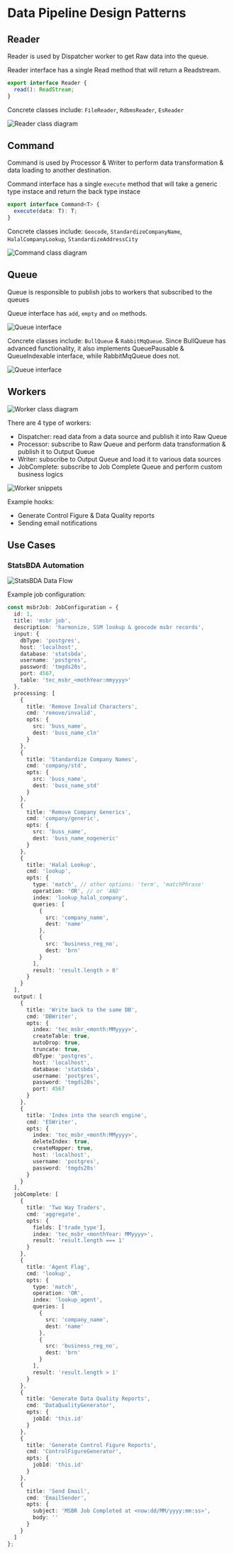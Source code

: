 # Data Pipeline Design Patterns

## Reader

Reader is used by Dispatcher worker to get Raw data into the queue.

Reader interface has a single Read method that will return a Readstream.

``` typescript
export interface Reader {
  read(): ReadStream;
}
```

Concrete classes include: `FileReader`, `RdbmsReader`, `EsReader`

![Reader class diagram](images/reader-class-diagram.svg)

## Command

Command is used by Processor & Writer to perform data transformation & data loading to another destination.

Command interface has a single `execute` method that will take a generic type instace and return the back type instace

``` typescript
export interface Command<T> {
  execute(data: T): T;
}
```

Concrete classes include: `Geocode`, `StandardizeCompanyName`, `HalalCompanyLookup`, `StandardizeAddressCity`

![Command class diagram](images/command-class-diagram.svg)

## Queue

Queue is responsible to publish jobs to workers that subscribed to the queues

Queue interface has `add`, `empty` and `on` methods.

![Queue interface](images/queue-interface.png)

Concrete classes include: `BullQueue` & `RabbitMqQueue`. Since BullQueue has advanced functionality, it also implements QueuePausable & QueueIndexable interface, while RabbitMqQueue does not.

![Queue interface](images/queue-class-diagram.svg)

## Workers

![Worker class diagram](images/worker-class-diagram.svg)

There are 4 type of workers:

- Dispatcher: read data from a data source and publish it into Raw Queue
- Processor: subscribe to Raw Queue and perform data transformation & publish it to Output Queue
- Writer: subscribe to Output Queue and load it to various data sources
- JobComplete: subscribe to Job Complete Queue and perform custom business logics

![Worker snippets](images/worker-snippet.png)

Example hooks:

- Generate Control Figure & Data Quality reports
- Sending email notifications

## Use Cases

### StatsBDA Automation

![StatsBDA Data Flow](images/StatsBDA_Automation_Data_Flow.png)

Example job configuration:

``` typescript
const msbrJob: JobConfiguration = {
  id: 1,
  title: 'msbr job',
  description: 'harmonize, SSM lookup & geocode msbr records',
  input: {
    dbType: 'postgres',
    host: 'localhost',
    database: 'statsbda',
    username: 'postgres',
    password: 'tmgds20s',
    port: 4567,
    table: 'tec_msbr_<mothYear:mmyyyy>'
  },
  processing: [
    {
      title: 'Remove Invalid Characters',
      cmd: 'remove/invalid',
      opts: {
        src: 'buss_name',
        dest: 'buss_name_cln'
      }
    },
    {
      title: 'Standardize Company Names',
      cmd: 'company/std',
      opts: {
        src: 'buss_name',
        dest: 'buss_name_std'
      }
    },
    {
      title: 'Remove Company Generics',
      cmd: 'company/generic',
      opts: {
        src: 'buss_name',
        dest: 'buss_name_nogeneric'
      }
    },
    {
      title: 'Halal Lookup',
      cmd: 'lookup',
      opts: {
        type: 'match', // other options: 'term', 'matchPhrase'
        operation: 'OR', // or 'AND'
        index: 'lookup_halal_company',
        queries: [
          {
            src: 'company_name',
            dest: 'name'
          },
          {
            src: 'business_reg_no',
            dest: 'brn'
          }
        ],
        result: 'result.length > 0'
      }
    }
  ],
  output: [
    {
      title: 'Write back to the same DB',
      cmd: 'DBWriter',
      opts: {
        index: 'tec_msbr_<month:MMyyyy>',
        createTable: true,
        autoDrop: true,
        truncate: true,
        dbType: 'postgres',
        host: 'localhost',
        database: 'statsbda',
        username: 'postgres',
        password: 'tmgds20s',
        port: 4567
      }
    },
    {
      title: 'Index into the search engine',
      cmd: 'ESWriter',
      opts: {
        index: 'tec_msbr_<month:MMyyyy>',
        deleteIndex: true,
        createMapper: true,
        host: 'localhost',
        username: 'postgres',
        password: 'tmgds20s'
      }
    }
  ],
  jobComplete: [
    {
      title: 'Two Way Traders',
      cmd: 'aggregate',
      opts: {
        fields: ['trade_type'],
        index: 'tec_msbr_<monthYear: MMyyyy>',
        result: 'result.length === 1'
      }
    },
    {
      title: 'Agent Flag',
      cmd: 'lookup',
      opts: {
        type: 'match',
        operation: 'OR',
        index: 'lookup_agent',
        queries: [
          {
            src: 'company_name',
            dest: 'name'
          },
          {
            src: 'business_reg_no',
            dest: 'brn'
          }
        ],
        result: 'result.length > 1'
      }
    },
    {
      title: 'Generate Data Quality Reports',
      cmd: 'DataQualityGenerator',
      opts: {
        jobId: 'this.id'
      }
    },
    {
      title: 'Generate Control Figure Reports',
      cmd: 'ControlFigureGenerator',
      opts: {
        jobId: 'this.id'
      }
    },
    {
      title: 'Send Email',
      cmd: 'EmailSender',
      opts: {
        subject: 'MSBR Job Completed at <now:dd/MM/yyyy:mm:ss>',
        body: ''
      }
    }
  ]
};
```